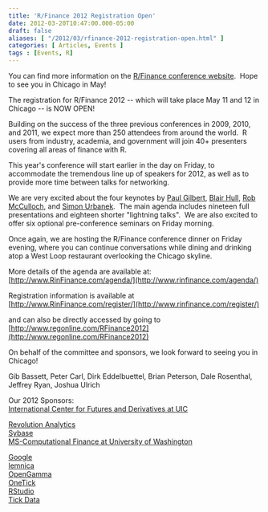 ```yaml
---
title: 'R/Finance 2012 Registration Open'
date: 2012-03-20T10:47:00.000-05:00
draft: false
aliases: [ "/2012/03/rfinance-2012-registration-open.html" ]
categories: [ Articles, Events ]
tags : [Events, R]
---
```


You can find more information on the [R/Finance conference website](http://www.rinfinance.com/).  Hope to see you in Chicago in May!  
  
  
The registration for R/Finance 2012 -- which will take place May 11 and 12 in Chicago -- is NOW OPEN!  
  
Building on the success of the three previous conferences in 2009, 2010, and 2011, we expect more than 250 attendees from around the world.  R users from industry, academia, and government will join 40+ presenters covering all areas of finance with R.  
  
This year's conference will start earlier in the day on Friday, to accommodate the tremendous line up of speakers for 2012, as well as to provide more time between talks for networking.  
  
We are very excited about the four keynotes by [Paul Gilbert](http://tsdbi.r-forge.r-project.org/), [Blair Hull](http://en.wikipedia.org/wiki/Blair_Hull), [Rob McCulloch](http://www.rob-mcculloch.org/), and [Simon Urbanek](http://simon.urbanek.info/).  The main agenda includes nineteen full presentations and eighteen shorter "lightning talks".  We are also excited to offer six optional pre-conference seminars on Friday morning.  
  
Once again, we are hosting the R/Finance conference dinner on Friday evening, where you can continue conversations while dining and drinking atop a West Loop restaurant overlooking the Chicago skyline.  
  
More details of the agenda are available at:  
[http://www.RinFinance.com/agenda/](http://www.rinfinance.com/agenda/)  
  
Registration information is available at  
[http://www.RinFinance.com/register/](http://www.rinfinance.com/register/)  
  
and can also be directly accessed by going to  
[http://www.regonline.com/RFinance2012](http://www.regonline.com/RFinance2012)  
  
On behalf of the committee and sponsors, we look forward to seeing you in Chicago!  
  
Gib Bassett, Peter Carl, Dirk Eddelbuettel, Brian Peterson, Dale Rosenthal, Jeffrey Ryan, Joshua Ulrich  
  
  
Our 2012 Sponsors:  
[International Center for Futures and Derivatives at UIC](http://www.uic.edu/cba/icfd)  
  
[Revolution Analytics](http://www.revolutionanalytics.com/)  
[Sybase](http://www.sybase.com/)  
[MS-Computational Finance at University of Washington](http://computational-finance.uw.edu/masters-degree-in-computational-finance)  
  
[Google](http://www.google.com/)  
[lemnica](http://www.lemnica.com/)  
[OpenGamma](http://www.opengamma.com/)  
[OneTick](http://www.onetick.com/)  
[RStudio](http://www.rstudio.org/)  
[Tick Data](http://www.tickdata.com/)
